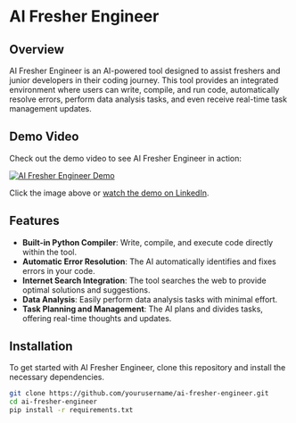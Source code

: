 # AI Fresher Engineer

## Overview

AI Fresher Engineer is an AI-powered tool designed to assist freshers and junior developers in their coding journey. This tool provides an integrated environment where users can write, compile, and run code, automatically resolve errors, perform data analysis tasks, and even receive real-time task management updates.

## Demo Video

Check out the demo video to see AI Fresher Engineer in action:

[![AI Fresher Engineer Demo](https://img.youtube.com/vi/YOUR_VIDEO_ID/maxresdefault.jpg)](https://www.linkedin.com/posts/gaurav-sinha-pro108_ai-coding-developertools-activity-7228961814791806976-ctmE?utm_source=share&utm_medium=member_desktop)

Click the image above or [watch the demo on LinkedIn](https://www.linkedin.com/posts/gaurav-sinha-pro108_ai-coding-developertools-activity-7228961814791806976-ctmE?utm_source=share&utm_medium=member_desktop).

## Features

- **Built-in Python Compiler**: Write, compile, and execute code directly within the tool.
- **Automatic Error Resolution**: The AI automatically identifies and fixes errors in your code.
- **Internet Search Integration**: The tool searches the web to provide optimal solutions and suggestions.
- **Data Analysis**: Easily perform data analysis tasks with minimal effort.
- **Task Planning and Management**: The AI plans and divides tasks, offering real-time thoughts and updates.

## Installation

To get started with AI Fresher Engineer, clone this repository and install the necessary dependencies.

```bash
git clone https://github.com/yourusername/ai-fresher-engineer.git
cd ai-fresher-engineer
pip install -r requirements.txt

